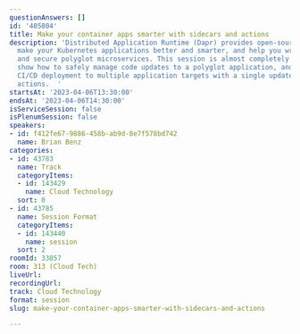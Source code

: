```yaml
---
questionAnswers: []
id: '405804'
title: Make your container apps smarter with sidecars and actions
description: 'Distributed Application Runtime (Dapr) provides open-source APIs that
  make your Kubernetes applications better and smarter, and help you write resilient
  and secure polyglot microservices. This session is almost completely demos.  I’ll
  show how to safely manage code updates to a polyglot application, and automated
  CI/CD deployment to multiple application targets with a single update via GitHub
  actions.  '
startsAt: '2023-04-06T13:30:00'
endsAt: '2023-04-06T14:30:00'
isServiceSession: false
isPlenumSession: false
speakers:
- id: f412fe67-9886-458b-ab9d-8e7f578bd742
  name: Brian Benz
categories:
- id: 43783
  name: Track
  categoryItems:
  - id: 143429
    name: Cloud Technology
  sort: 0
- id: 43785
  name: Session Format
  categoryItems:
  - id: 143440
    name: session
  sort: 2
roomId: 33057
room: 313 (Cloud Tech)
liveUrl: 
recordingUrl: 
track: Cloud Technology
format: session
slug: make-your-container-apps-smarter-with-sidecars-and-actions

---
```

